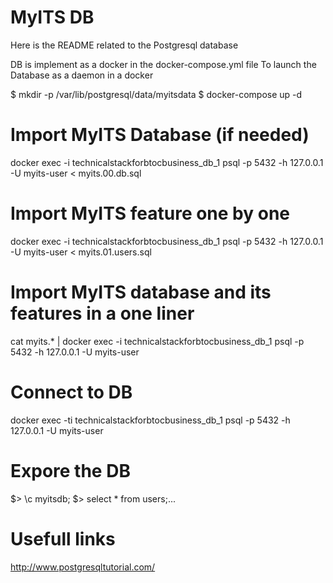 # MyITS DB
Here is the README related to the Postgresql database

DB is implement as a docker in the docker-compose.yml file
To launch the Database as a daemon in a docker

$ mkdir -p /var/lib/postgresql/data/myitsdata
$ docker-compose up -d

# Import MyITS Database (if needed)
docker exec -i technicalstackforbtocbusiness_db_1 psql -p 5432 -h 127.0.0.1 -U myits-user < myits.00.db.sql

# Import MyITS feature one by one
docker exec -i technicalstackforbtocbusiness_db_1 psql -p 5432 -h 127.0.0.1 -U myits-user < myits.01.users.sql

# Import MyITS database and its features in a one liner
cat myits.* | docker exec -i technicalstackforbtocbusiness_db_1 psql -p 5432 -h 127.0.0.1 -U myits-user

# Connect to DB 
docker exec -ti technicalstackforbtocbusiness_db_1 psql -p 5432 -h 127.0.0.1 -U myits-user

# Expore the DB
$> \c myitsdb;
$> select * from users;...

# Usefull links
http://www.postgresqltutorial.com/


